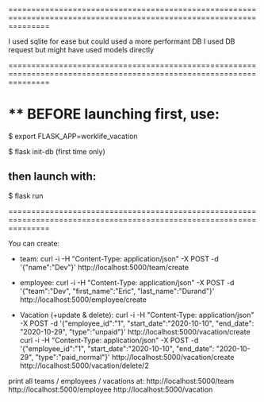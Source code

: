 
=====================================================================================================================

I used sqlite for ease but could used a more performant DB
I used DB request but might have used models directly

=====================================================================================================================

** BEFORE launching first, use:
==============================
$ export FLASK_APP=worklife_vacation

$ flask init-db           (first time only)

then launch with:
----------------
$ flask run

=====================================================================================================================

You can create:
 - team:
curl -i -H "Content-Type: application/json" -X POST -d '{"name":"Dev"}' http://localhost:5000/team/create

 - employee:
curl -i -H "Content-Type: application/json" -X POST -d '{"team":"Dev", "first_name":"Eric", "last_name":"Durand"}' http://localhost:5000/employee/create

- Vacation (+update & delete):
curl -i -H "Content-Type: application/json" -X POST -d '{"employee_id":"1", "start_date":"2020-10-10", "end_date": "2020-10-29", "type":"unpaid"}' http://localhost:5000/vacation/create
curl -i -H "Content-Type: application/json" -X POST -d '{"employee_id":"1", "start_date":"2020-10-10", "end_date": "2020-10-29", "type":"paid_normal"}' http://localhost:5000/vacation/create
http://localhost:5000/vacation/delete/2

print all teams / employees / vacations at:
http://localhost:5000/team
http://localhost:5000/employee
http://localhost:5000/vacation

